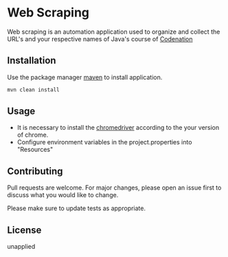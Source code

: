 # Web Scraping

Web scraping is an automation application used to organize and collect the URL's and your respective names of Java's course of  [Codenation](https://codenation.dev/login)

## Installation

Use the package manager [maven](http://maven.apache.org/) to install application.

```bash
mvn clean install
```

## Usage

* It is necessary to install the [chromedriver](https://chromedriver.chromium.org/downloads) according to the your version of chrome.
* Configure environment variables in the project.properties into "Resources"

## Contributing
Pull requests are welcome. For major changes, please open an issue first to discuss what you would like to change.

Please make sure to update tests as appropriate.

## License
unapplied
